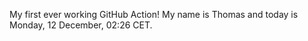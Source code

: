 My first ever working GitHub Action!
My name is Thomas and today is Monday, 12 December, 02:26 CET. 

